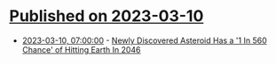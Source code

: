 # [Published on 2023-03-10](index.md)

* [2023-03-10, 07:00:00](https://science.slashdot.org/story/23/03/10/002239/newly-discovered-asteroid-has-a-1-in-560-chance-of-hitting-earth-in-2046?utm_source=rss1.0mainlinkanon&utm_medium=feed) - [Newly Discovered Asteroid Has a '1 In 560 Chance' of Hitting Earth In 2046](https://science.slashdot.org/story/23/03/10/002239/newly-discovered-asteroid-has-a-1-in-560-chance-of-hitting-earth-in-2046?utm_source=rss1.0mainlinkanon&utm_medium=feed)
